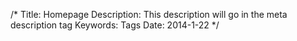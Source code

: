 /*
Title: Homepage
Description: This description will go in the meta description tag
Keywords: Tags
Date: 2014-1-22
*/